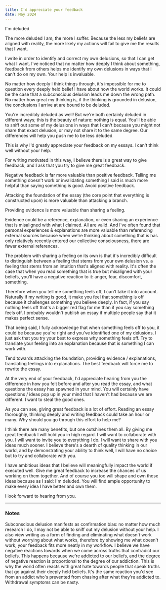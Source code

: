 ```yaml
---
title: I'd appreciate your feedback
date: May 2024
---
```

I'm deluded.

The more deluded I am, the more I suffer. Because the less my beliefs are aligned with reality, the more likely my actions will fail to give me the results that I want.

I write in order to identify and correct my own delusions, so that I can get what I want. I've noticed that no matter how deeply I think about something, feedback from others helps me identify my own delusions in ways that I can't do on my own. Your help is invaluable.

No matter how deeply I think things through, it's impossible for me to question every deeply held belief I have about how the world works. It could be the case that a subconscious delusion leads me down the wrong path. No matter how great my thinking is, if the thinking is grounded in delusion, the conclusions I arrive at are bound to be deluded.<FootnoteReference number={1} />

You're incredibly deluded as well! But we're both certainly deluded in different ways; this is the beauty of nature: nothing is equal. You'll be able to sniff out some of my delusions in ways that I can't because you might not share that exact delusion, or may not share it to the same degree. Our differences will help you push me to be less deluded.

This is why I'd greatly appreciate your feedback on my essays. I can't think well without your help.

For writing motivated in this way, I believe there is a great way to give feedback, and I ask that you try to give me great feedback. 

Negative feedback is far more valuable than positive feedback. Telling me something doesn't work or invalidating something I said is much more helpful than saying something is good. Avoid positive feedback. <FootnoteReference number={2} />

Attacking the foundation of the essay (the core point that everything is constructed upon) is more valuable than attacking a branch.

Providing evidence is more valuable than sharing a feeling. 

Evidence could be a reference, explanation, or even sharing an experience that is misaligned with what I claimed. All are valid. And I've often found that personal experiences & explanations are more valuable than referencing external sources because when we're thinking about something that is has only relatively recently entered our collective consciousness, there are fewer external references.

The problem with sharing a feeling on its own is that it's incredibly difficult to distinguish between a feeling that stems from your own delusion vs. a feeling that stems from an intuition that's aligned with reality. It's often the case that when you read something that is true but misaligned with your beliefs, you'll have a negative reaction to it: anger, fear, discomfort, something. <FootnoteReference number={3} />

Therefore when you tell me something feels off, I can't take it into account. Naturally if my writing is good, it make you feel that something is off because it challenges something you believe deeply. In fact, if you say nothing feels off that's a bigger red flag for me than if you say something feels off. I probably wouldn't publish an essay if multiple people say that it makes perfect sense.

That being said, I fully acknowledge that when something feels off to you, it could be because you're right and you've identified one of my delusions. I just ask that you try your best to express why something feels off. Try to translate your feeling into an explanation because that is something I can work with.

Tend towards attacking the foundation, providing evidence / explanations, translating feelings into explanations. The best feedback will force me to rewrite the essay.

At the very end of your feedback, I'd appreciate hearing from you the difference in how you felt before and after you read the essay, and what questions the essay has spawned in your mind. You will certainly have questions / ideas pop up in your mind that I haven't had because we are different. I want to steal the good ones.

As you can see, giving great feedback is a lot of effort. Reading an essay thoroughly, thinking deeply and writing feedback could take an hour or many. Why should you go through this effort to help me?

I think there are many benefits, but one outshines them all. By giving me great feedback I will hold you in high regard. I will want to collaborate with you. I will want to invite you to everything I do. I will want to share with you ideas much sooner.  I believe there's a dearth of quality thinking in our world, and by demonstrating your ability to think well, I will have no choice but to try and collaborate with you.

I have ambitious ideas that I believe will meaningfully impact the world if executed well. Give me great feedback to increase the chances of us working on them together. And of course you too will shape and own those ideas because as I said: I'm deluded. You will find ample opportunity to make every idea I have better and own them.

I look forward to hearing from you.

---

### Notes

<Footnotes>

<Footnote number={1}>
Subconscious delusion manifests as confirmation bias: no matter how much research I do, I may not be able to sniff out my delusion without your help.
</Footnote>

<Footnote number={2}>
I also view writing as a form of finding and eliminating what doesn't work without worrying about what works, therefore by showing me what doesn't work, your feedback fits more neatly in my workflow.
</Footnote>

<Footnote number={3}>
I believe we have negative reactions towards when we come across truths that contradict our beliefs. This happens because we're addicted to our beliefs, and the degree of negative reaction is proportional to the degree of our addiction. This is why the world often reacts with great hate towards people that speak truths that go against their deeply held beliefs. It's the same reaction you'd see from an addict who's prevented from chasing after what they're addicted to. Withdrawal symptoms can be nasty.
</Footnote>

</Footnotes>



